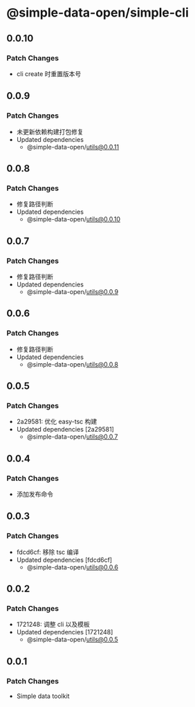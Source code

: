 # @simple-data-open/simple-cli

## 0.0.10

### Patch Changes

- cli create 时重置版本号

## 0.0.9

### Patch Changes

- 未更新依赖构建打包修复
- Updated dependencies
  - @simple-data-open/utils@0.0.11

## 0.0.8

### Patch Changes

- 修复路径判断
- Updated dependencies
  - @simple-data-open/utils@0.0.10

## 0.0.7

### Patch Changes

- 修复路径判断
- Updated dependencies
  - @simple-data-open/utils@0.0.9

## 0.0.6

### Patch Changes

- 修复路径判断
- Updated dependencies
  - @simple-data-open/utils@0.0.8

## 0.0.5

### Patch Changes

- 2a29581: 优化 easy-tsc 构建
- Updated dependencies [2a29581]
  - @simple-data-open/utils@0.0.7

## 0.0.4

### Patch Changes

- 添加发布命令

## 0.0.3

### Patch Changes

- fdcd6cf: 移除 tsc 编译
- Updated dependencies [fdcd6cf]
  - @simple-data-open/utils@0.0.6

## 0.0.2

### Patch Changes

- 1721248: 调整 cli 以及模板
- Updated dependencies [1721248]
  - @simple-data-open/utils@0.0.5

## 0.0.1

### Patch Changes

- Simple data toolkit
